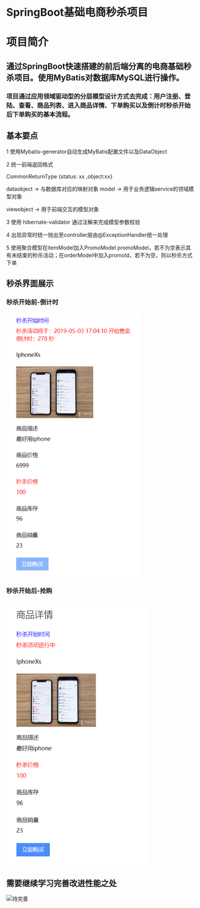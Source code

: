 
# SpringBoot基础电商秒杀项目

# 项目简介

## 通过SpringBoot快速搭建的前后端分离的电商基础秒杀项目。使用MyBatis对数据库MySQL进行操作。
### 项目通过应用领域驱动型的分层模型设计方式去完成：用户注册、登陆、查看、商品列表、进入商品详情、下单购买以及倒计时秒杀开始后下单购买的基本流程。

## 基本要点

1 使用Mybatis-generator自动生成MyBatis配置文件以及DataObject

2 统一前端返回格式

CommonReturnType {status: xx ,object:xx} 

dataobject -> 与数据库对应的映射对象 model -> 用于业务逻辑service的领域模型对象 

viewobject -> 用于前端交互的模型对象

3 使用 hibernate-validator 通过注解来完成模型参数校验

4 出现异常时统一抛出至controller层由@ExceptionHandler统一处理

5 使用聚合模型在itemModel加入PromoModel promoModel，若不为空表示其有未结束的秒杀活动；在orderModel中加入promoId，若不为空，则以秒杀方式下单

## 秒杀界面展示

### 秒杀开始前-倒计时
<img src="https://github.com/LiFanFan112/miaosha/blob/master/1.png" alt="秒杀1" height=700/>

### 秒杀开始后-抢购

<img src="https://github.com/LiFanFan112/miaosha/blob/master/2.png" alt="秒杀1" height=700/>

## 需要继续学习完善改进性能之处

<img src="https://camo.githubusercontent.com/a12ee685a9b7c72c547ac040805301a1dc7073bd/68747470733a2f2f75706c6f61642d696d616765732e6a69616e7368752e696f2f75706c6f61645f696d616765732f323135353739362d646335333761663861666131613466312e6a70673f696d6167654d6f6772322f6175746f2d6f7269656e742f7374726970253743696d61676556696577322f322f772f31323430" alt="待完善" width=600 height=400/>
